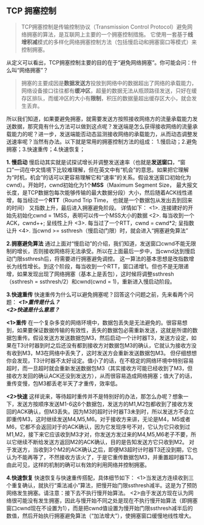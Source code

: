 ## TCP 拥塞控制

> TCP拥塞控制是传输控制协议（Transmission Control Protocol）避免网络拥塞的算法，是互联网上主要的一个拥塞控制措施。 它使用一套基于**线增积减**模式的多样化网络拥塞控制方法（包括慢启动和拥塞窗口等模式）来控制拥塞。 

从定义可以看出，TCP拥塞控制主要的目的在于“避免网络拥塞”。你可能会问：什么叫“网络拥塞”？

> 拥塞的主要成因是**数据发送方**投放到网络中的数据超出了网络的承载能力，网络设备接口往往都有**缓冲区**，超量的数据无法从瓶颈路径发送，只好在缓存区排队，而缓冲区的大小有**限制**，积压的数据量超出缓存区大小，就会发生丢弃。

所以我们知道，如果要避免拥塞，就需要发送方按照接收网络方的流量承载能力发送数据，那究竟有什么方法可以做到这点呢？发送端是怎么获得接收网络的流量承载能力的呢？进一步，发送端能否动态监测接收网络的承载能力，从而动态调整发送速率呢？当然有办法。以下就是常用的拥塞控制方法的组成：
1.慢启动；2.避免拥塞；3.快速重传；4.快速恢复；

 **1. 慢启动**
慢启动其实就是试探试增长并调整发送速率（也就是**发送窗口**，“窗口”一词在中文情境下比较难理解，但在英文中有“机会”的意思。如果把它理解为“时机，机会”的话可以更容易理解它和“速率”的关系。假设发送窗口初始化为cwnd）。开始时，cwnd初始化为1个**MSS**（Maximum Segment Size， 最大报文长度，是TCP数据包每次能够传输的最大数据分段）大小，然后随着ACK线性递增，每当经过一个**RTT**（Round Trip Time， 也就是一个数据包从发出去到回来的时间） 又指数上升，最后进入拥塞避免阶段。
详情如下：
<1>. 连接建好的开始先初始化cwnd = 1MSS，表明可以传一个MSS大小的数据
<2>. 每当收到一个ACK，cwnd++; 呈线性上升
<3>. 每当过了一个RTT，cwnd = cwnd*2; 呈指数让升
<4>. 当cwnd >= ssthresh（慢启动门限）时，就会进入“拥塞避免算法”

**2.拥塞避免算法**
通过上面对“慢启动”的介绍，我们知道，发送窗口cwnd不能无限制的增长，否则接收网络将无法承受。所以在上面最后一步中，当cwnd达到慢启动门限ssthresh后，将需要进行拥塞避免调控。
这一算法的基本思想是改指数增长为线性增长。到这个阶段，每当收到一个RTT，窗口递增1。但也不是无限递增，如果发现出现了网络拥塞（基本上是丢包），这时候将调整ssthresh（ssthresh = ssthresh/2）和cwnd(cwnd = 1)，重新进入慢启动阶段。

**3.快速重传**
快速重传为什么可以避免拥塞呢？回答这个问题之前，先来看两个问题：
***<1>重传是什么？  
<2>快速是什么意思？***

**<1>重传**
在一个复杂多变的网络环境中，数据包丢失是无法避免的。很容易想到，如果要保证数据传输的有效性，丢失的数据包必需重新发送，这就是所谓的数据包重传。假设发送方发送数据包M3，然后启动一个计时器T3，发送方设定，如果在T3计时器到时之后还没有都到接收方对数据包M3的确认，它就认为接收方没有收到M3，M3在网络中丢失了，这时发送方会重新发送数据包M3。
    但仔细想想你会发现，T3计时器不太好设定。值小了的话，在不稳定的网络环境中特别容易超时，而一旦超时就会重新发送数据包M3（其实接收方可能已经收到了M3，但接收方发回的确认ACK还没到发送方），从而很容易造成网络拥塞；值大了的话，重传变慢，包M3都丢老半天了才重传，效率低。
    
**<2>快速**
    这样说来，等待超时重传并不是特别好的办法，那怎么办呢？想象一下，发送方按顺序发送M1-6这6个数据包，发送方的M1,M2包都收到了接收方发回的ACK确认，但M3丢失。因为M3的超时计时器T3未到时，所以发送方不会立即重传M3，这时继续发送M4,M5,M6。对于接收方来讲，无论是M4，M5或者M6，它都不会返回对于的ACK确认，因为它发现序号不对，它认为它只收到过M1,M2，接下来它应该收到M3才对，你发送方发过来的M4,M5,M6老子不要，所以它继续不断给发送方返回M2的ACK确认，目的是告知发送方它只收到M2。
   对于发送方，当收到3个M2的ACK确认之后，即便M3超时计时器T3还没到期，它也认为不能再等了，不然接收方该火了，于是它重传数据包M3，并重置超时器T3。
   由此可见，这样的机制的确可以有效的利用网络并控制拥塞。

**4.快速恢复**
快速恢复与快速重传搭配，具体细节如下：
<1>当发送方连续收到三个重复确认，就执行“乘法减小”算法，把慢开始门限ssthresh减半。这是为了预防网络发生拥塞。请注意：接下去不执行慢开始算法。
 <2>由于发送方现在认为网络很可能没有发生拥塞，因此与慢开始不同之处是现在不执行慢开始算法（即拥塞窗口cwnd现在不设置为1），而是把cwnd值设置为慢开始门限ssthresh减半后的数值，然后开始执行拥塞避免算法（“加法增大”），使拥塞窗口缓慢地线性增大。
